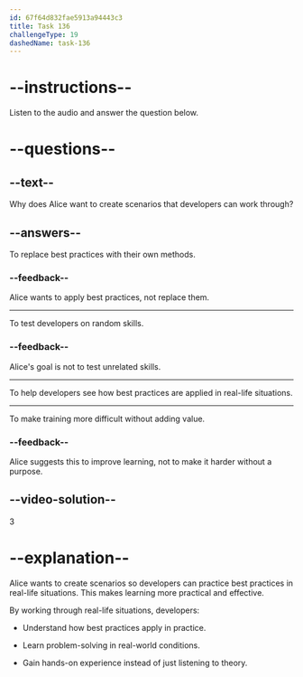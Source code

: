 ```yaml
---
id: 67f64d832fae5913a94443c3
title: Task 136
challengeType: 19
dashedName: task-136
---
```


<!-- (audio) Alice: I like that idea. We could create scenarios that developers can work through to see how best practices are applied in real-life situations. -->

# --instructions--

Listen to the audio and answer the question below.

# --questions--

## --text--

Why does Alice want to create scenarios that developers can work through?

## --answers--

To replace best practices with their own methods.

### --feedback--

Alice wants to apply best practices, not replace them.

---

To test developers on random skills.

### --feedback--

Alice's goal is not to test unrelated skills.

---

To help developers see how best practices are applied in real-life situations.

---

To make training more difficult without adding value.

### --feedback--

Alice suggests this to improve learning, not to make it harder without a purpose.

## --video-solution--

3

# --explanation--

Alice wants to create scenarios so developers can practice best practices in real-life situations. This makes learning more practical and effective.

By working through real-life situations, developers:

- Understand how best practices apply in practice.

- Learn problem-solving in real-world conditions.

- Gain hands-on experience instead of just listening to theory.
